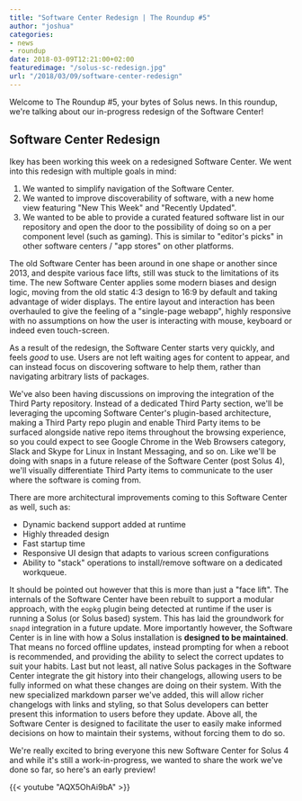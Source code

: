 ```yaml
---
title: "Software Center Redesign | The Roundup #5"
author: "joshua"
categories:
- news
- roundup
date: 2018-03-09T12:21:00+02:00
featuredimage: "/solus-sc-redesign.jpg"
url: "/2018/03/09/software-center-redesign"
---
```


Welcome to The Roundup #5, your bytes of Solus news. In this roundup, we're talking about our in-progress redesign of the Software Center!
<!--more-->

## Software Center Redesign

Ikey has been working this week on a redesigned Software Center. We went into this redesign with multiple goals in mind:

1. We wanted to simplify navigation of the Software Center.
2. We wanted to improve discoverability of software, with a new home view featuring "New This Week" and "Recently Updated".
3. We wanted to be able to provide a curated featured software list in our repository and open the door to the possibility of doing so on a per component level (such as gaming). This is similar to "editor's picks" in other software centers / "app stores" on other platforms.

The old Software Center has been around in one shape or another since 2013, and despite various face lifts, still was stuck to the limitations of its time. The new Software Center applies some modern biases and design logic, moving from the old static 4:3 design to 16:9 by default and taking advantage of wider displays. The entire layout and interaction has been overhauled to give the feeling of a "single-page webapp", highly responsive with no assumptions on how the user is interacting with mouse, keyboard or indeed even touch-screen.

As a result of the redesign, the Software Center starts very quickly, and feels _good_ to use. Users are not left waiting ages for content to appear, and can instead focus on discovering software to help them, rather than navigating arbitrary lists of packages.

We've also been having discussions on improving the integration of the Third Party repository. Instead of a dedicated Third Party section, we'll be leveraging the upcoming Software Center's plugin-based architecture, making a Third Party repo plugin and enable Third Party items to be surfaced alongside native repo items throughout the browsing experience, so you could expect to see Google Chrome in the Web Browsers category, Slack and Skype for Linux in Instant Messaging, and so on. Like we'll be doing with snaps in a future release of the Software Center (post Solus 4), we'll visually differentiate Third Party items to communicate to the user where the software is coming from.

There are more architectural improvements coming to this Software Center as well, such as:

- Dynamic backend support added at runtime
- Highly threaded design
- Fast startup time
- Responsive UI design that adapts to various screen configurations
- Ability to "stack" operations to install/remove software on a dedicated workqueue.

It should be pointed out however that this is more than just a "face lift". The internals of the Software Center have been rebuilt to support a modular approach, with the `eopkg` plugin being detected at runtime if the user is running a Solus (or Solus based) system. This has laid the groundwork for `snapd` integration in a future update. More importantly however, the Software Center is in line with how a Solus installation is **designed to be maintained**. That means no forced offline updates, instead prompting for when a reboot is recommended, and providing the ability to select the correct updates to suit your habits. Last but not least, all native Solus packages in the Software Center integrate the git history into their changelogs, allowing users to be fully informed on what these changes are doing on their system. With the new specialized markdown parser we've added, this will allow richer changelogs with links and styling, so that Solus developers can better present this information to users before they update. Above all, the Software Center is designed to facilitate the user to easily make informed decisions on how to maintain their systems, without forcing them to do so.

We're really excited to bring everyone this new Software Center for Solus 4 and while it's still a work-in-progress, we wanted to share the work we've done so far, so here's an early preview!

{{< youtube "AQX5OhAi9bA" >}}